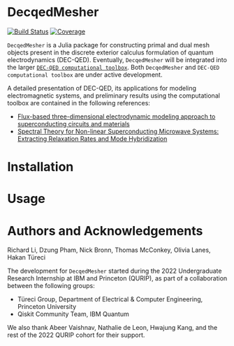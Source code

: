 # DecqedMesher

[![Build Status](https://github.com/richarddengli/DecqedMesher/actions/workflows/CI.yml/badge.svg?branch=main)](https://github.com/richarddengli/DecqedMesher/actions/workflows/CI.yml?query=branch%3Amain)
[![Coverage](https://codecov.io/gh/richarddengli/DecqedMesher/branch/main/graph/badge.svg)](https://codecov.io/gh/richarddengli/DecqedMesher)

``DecqedMesher`` is a Julia package for constructing primal and dual mesh objects present in the discrete exterior calculus formulation of quantum electrodynamics (DEC-QED). Eventually, ``DecqedMesher`` will be integrated into the larger [``DEC-QED computational toolbox``](https://github.com/dnpham23/DEC-QED). Both ``DecqedMesher`` and ``DEC-QED computational toolbox`` are under active development.

A detailed presentation of DEC-QED, its applications for modeling electromagnetic systems, and preliminary results using the computational toolbox are contained in the following references:
- [Flux-based three-dimensional electrodynamic modeling approach to superconducting circuits and materials](https://journals.aps.org/pra/abstract/10.1103/PhysRevA.107.053704)
- [Spectral Theory for Non-linear Superconducting Microwave Systems: Extracting Relaxation Rates and Mode Hybridization](https://arxiv.org/abs/2309.03435)

# Installation


# Usage


# Authors and Acknowledgements
Richard Li, Dzung Pham, Nick Bronn, Thomas McConkey, Olivia Lanes, Hakan Türeci

The development for ``DecqedMesher`` started during the 2022 Undergraduate Research Internship at IBM and Princeton (QURIP), as part of a collaboration between the following groups:
- Türeci Group, Department of Electrical & Computer Engineering, Princeton University
- Qiskit Community Team, IBM Quantum

We also thank Abeer Vaishnav, Nathalie de Leon, Hwajung Kang, and the rest of the 2022 QURIP cohort for their support.
